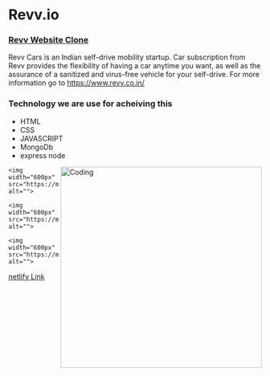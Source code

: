# Revv.io

  <h3><a href="https://revv-clone.netlify.app/index.html">Revv Website Clone</a></h3>
    <p>Revv Cars is an Indian self-drive mobility startup. Car subscription from Revv provides the flexibility of having a car anytime you want, as well as the assurance of a sanitized and virus-free vehicle for your self-drive. For more information go to <a href=" https://www.revv.co.in/"> https://www.revv.co.in/</a></p>
    <h3>Technology we are use for acheiving this</h3>
    <ul>
        <li>HTML</li>
        <li>CSS</li>
        <li>JAVASCRIPT</li>
        <li>MongoDb</li>
        <li>express node</li>
      </ul>

<img align="right" alt="Coding" width="400" src="https://miro.medium.com/max/1400/1*9Lrb9buFeZdBHYXNMKDlRQ.png"/>
<!--     <p>Before sharing our experience we want to share some snippets of our project. </p>
  
    <h5>Home Page</h5> -->
    <img width="600px"  src="https://miro.medium.com/max/1400/1*9Lrb9buFeZdBHYXNMKDlRQ.png" alt="">
<!--     <h5>Login Page</h5> -->
    <img width="600px"  src="https://miro.medium.com/max/1400/1*9rC8jf_WXIIBZy0BJBerLQ.png" alt="">
<!--     <h5>Subscription Page</h5> -->
    <img width="600px" src="https://miro.medium.com/max/1400/1*jkzX6GA6veBjDu6zS5BCrQ.png" alt="">
<!--     <h5>Cart Page

    </h5> -->
    <img width="600px"  src="https://miro.medium.com/max/1400/1*cHhniVlcVZyR1fzMZXGLYQ.png" alt="">
   <a href="https://revv-clone.netlify.app/index.html">netlify Link</a>
